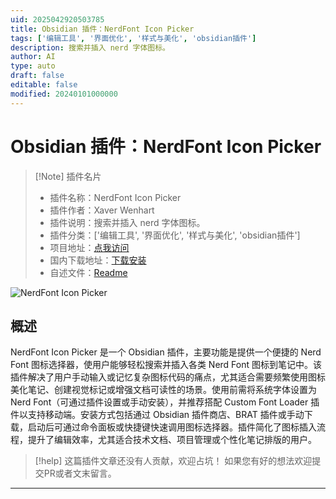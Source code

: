 ```yaml
---
uid: 2025042920503785
title: Obsidian 插件：NerdFont Icon Picker
tags: ['编辑工具', '界面优化', '样式与美化', 'obsidian插件']
description: 搜索并插入 nerd 字体图标。
author: AI
type: auto
draft: false
editable: false
modified: 20240101000000
---
```


# Obsidian 插件：NerdFont Icon Picker

> [!Note] 插件名片
> - 插件名称：NerdFont Icon Picker
> - 插件作者：Xaver Wenhart
> - 插件说明：搜索并插入 nerd 字体图标。
> - 插件分类：['编辑工具', '界面优化', '样式与美化', 'obsidian插件']
> - 项目地址：[点我访问](https://github.com/xavwe/obsidian-nerdfont-icon-picker)
> - 国内下载地址：[下载安装](https://pkmer.cn/products/plugin/pluginMarket/?nerdfont-icon-picker)
> - 自述文件：[Readme](https://ghproxy.net/https://raw.githubusercontent.com/xavwe/obsidian-nerdfont-icon-picker/master/README.md)

![NerdFont Icon Picker](https://cdn.pkmer.cn/covers/nerdfont-icon-picker_2_0.png!pkmer)

## 概述

NerdFont Icon Picker 是一个 Obsidian 插件，主要功能是提供一个便捷的 Nerd Font 图标选择器，使用户能够轻松搜索并插入各类 Nerd Font 图标到笔记中。该插件解决了用户手动输入或记忆复杂图标代码的痛点，尤其适合需要频繁使用图标美化笔记、创建视觉标记或增强文档可读性的场景。使用前需将系统字体设置为 Nerd Font（可通过插件设置或手动安装），并推荐搭配 Custom Font Loader 插件以支持移动端。安装方式包括通过 Obsidian 插件商店、BRAT 插件或手动下载，启动后可通过命令面板或快捷键快速调用图标选择器。插件简化了图标插入流程，提升了编辑效率，尤其适合技术文档、项目管理或个性化笔记排版的用户。


> [!help] 
> 这篇插件文章还没有人贡献，欢迎占坑！
> 如果您有好的想法欢迎提交PR或者文末留言。
> 

---



